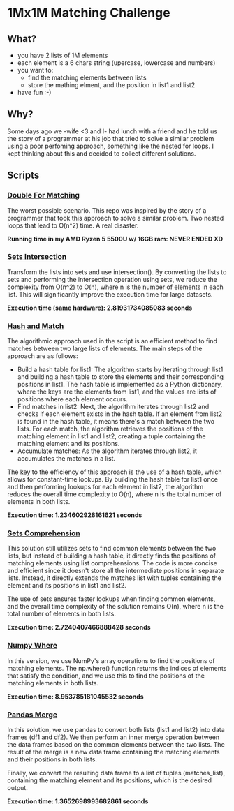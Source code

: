 # 1Mx1M Matching Challenge

## What?

* you have 2 lists of 1M elements
* each element is a 6 chars string (upercase, lowercase and numbers)
* you want to: 
    * find the matching elements between lists
    * store the mathing elment, and the position in list1 and list2
* have fun :-)

## Why?

Some days ago we -wife <3 and I- had lunch with a friend and he told us the story of a programmer at his job that tried to solve a similar problem using a poor perfoming approach, something like the nested for loops. I kept thinking about this and decided to collect different solutions. 

## Scripts

### [Double For Matching](https://github.com/huolter/1Mx1M-matching/blob/main/double_for_matching.py)
The worst possible scenario. This repo was inspired by the story of a programmer that took this approach to solve a similar problem. 
Two nested loops that lead to O(n^2) time. A real disaster. 

**Running time in my AMD Ryzen 5 5500U w/ 16GB ram: NEVER ENDED XD**

### [Sets Intersection](https://github.com/huolter/1Mx1M-matching/blob/main/sets_intersection.py)
Transform the lists into sets and use intersection(). By converting the lists to sets and performing the intersection operation using sets, we reduce the complexity from O(n^2) to O(n), where n is the number of elements in each list. This will significantly improve the execution time for large datasets.

**Execution time (same hardware): 2.81931734085083 seconds**


### [Hash and Match](https://github.com/huolter/1Mx1M-matching/blob/main/hash_and_match.py)

The algorithmic approach used in the script is an efficient method to find matches between two large lists of elements. The main steps of the approach are as follows:

* Build a hash table for list1: The algorithm starts by iterating through list1 and building a hash table to store the elements and their corresponding positions in list1. The hash table is implemented as a Python dictionary, where the keys are the elements from list1, and the values are lists of positions where each element occurs.
* Find matches in list2: Next, the algorithm iterates through list2 and checks if each element exists in the hash table. If an element from list2 is found in the hash table, it means there's a match between the two lists. For each match, the algorithm retrieves the positions of the matching element in list1 and list2, creating a tuple containing the matching element and its positions.
* Accumulate matches: As the algorithm iterates through list2, it accumulates the matches in a list.

The key to the efficiency of this approach is the use of a hash table, which allows for constant-time lookups. By building the hash table for list1 once and then performing lookups for each element in list2, the algorithm reduces the overall time complexity to O(n), where n is the total number of elements in both lists.

**Execution time: 1.234602928161621 seconds**

### [Sets Comprehension](https://github.com/huolter/1Mx1M-matching/blob/main/sets_comprehension.py)

This solution still utilizes sets to find common elements between the two lists, but instead of building a hash table, it directly finds the positions of matching elements using list comprehensions. The code is more concise and efficient since it doesn't store all the intermediate positions in separate lists. Instead, it directly extends the matches list with tuples containing the element and its positions in list1 and list2.

The use of sets ensures faster lookups when finding common elements, and the overall time complexity of the solution remains O(n), where n is the total number of elements in both lists.

**Execution time: 2.7240407466888428 seconds**

### [Numpy Where](https://github.com/huolter/1Mx1M-matching/blob/main/numpy_where.py)

In this version, we use NumPy's array operations to find the positions of matching elements. The np.where() function returns the indices of elements that satisfy the condition, and we use this to find the positions of the matching elements in both lists.

**Execution time: 8.953785181045532 seconds**

### [Pandas Merge](https://github.com/huolter/1Mx1M-matching/blob/main/pandas_merge.py)

In this solution, we use pandas to convert both lists (list1 and list2) into data frames (df1 and df2). We then perform an inner merge operation between the data frames based on the common elements between the two lists. The result of the merge is a new data frame containing the matching elements and their positions in both lists.

Finally, we convert the resulting data frame to a list of tuples (matches_list), containing the matching element and its positions, which is the desired output.

**Execution time: 1.3652698993682861 seconds**